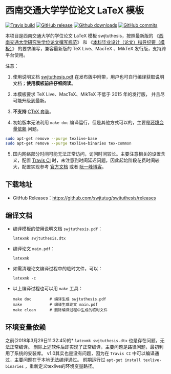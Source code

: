 # 西南交通大学学位论文 LaTeX 模板

[![Travis build](https://travis-ci.org/swjtutug/swjtuthesis.svg?branch=master)](https://travis-ci.org/swjtutug/swjtuthesis)
[![GitHub release](https://img.shields.io/github/release/swjtutug/swjtuthesis/all.svg)](https://github.com/swjtutug/swjtuthesis/releases/latest)
[![Github downloads](https://img.shields.io/github/downloads/swjtutug/swjtuthesis/total.svg)](https://github.com/swjtutug/swjtuthesis/releases)
[![GitHub commits](https://img.shields.io/github/commits-since/swjtutug/swjtuthesis/v1.0.svg)](https://github.com/swjtutug/swjtuthesis/commits/master)

本项目是西南交通大学的学位论文 LaTeX 模板 swjtuthesis，按照最新版的
《[西南交通大学研究生学位论文撰写规范](http://gs.swjtu.edu.cn/ws/gs/dd/25)》
和
《[本科毕业设计（论文）指导纪要（模板）](http://jwc.swjtu.edu.cn/download/file/2014060410031788.doc)》
的要求编写，兼容最新版的 TeX Live、MacTeX 、MikTeX 发行版，支持跨平台使用。

注意：

1. 使用说明文档
[swjtuthesis.pdf](https://github.com/swjtutug/swjtuthesis/releases/download/v1.0/swjtuthesis.pdf)
在发布版中附带，用户也可自行编译获取说明文档；**使用模板前应仔细阅读**。

2. 本模板要求 TeX Live、MacTeX、MikTeX 不低于 2015 年的发行版，
并且尽可能升级到最新。

3. **不支持** [CTeX 套装](http://www.ctex.org/CTeXDownload)。

4. 初始版本无法利用 `make doc` 编译运行，但是其他方式可以的，主要是[环境变量依赖](#jump) 问题。
``` bash
sudo apt-get remove --purge texlive-base 
sudo apt-get remove --purge texlive-binaries tex-common 
```

5. 国内网络部分时间可能无法正常访问，访问时间较长。主要注意相关的设置含义，配置
[Travis CI](https://travis-ci.org/swjtutug/swjtuthesis)
时，未注意到时间延迟问题，因此起始阶段花费时间较大，配置实现参考
[官方文档](https://docs.travis-ci.com/)
或者
[阮一峰博客](http://www.ruanyifeng.com/blog/2017/12/travis_ci_tutorial.html)。

## 下载地址

- GitHub Releases：https://github.com/swjtutug/swjtuthesis/releases


## 编译文档

- 编译模板的使用说明文档 `swjtuthesis.pdf`：
   ```
   latexmk swjtuthesis.dtx
   ```
- 编译论文 `main.pdf`：
   ```
   latexmk
   ```
- 如需清理论文编译过程中的临时文件，可以：
   ```
   latexmk -c
   ```

- 以上编译过程也可以用 `make` 工具：
   ```
   make doc        # 编译生成 swjtuthesis.pdf
   make            # 编译生成论文 main.pdf
   make clean      # 删除编译过程中生成的临时文件
   ```

## <span id="jump">环境变量依赖</span>
之前(2018年3月29日11:32:45)的* `latexmk swjtuthesis.dtx` 也是存在问题，无法正常编译。
删除上述软件后即实现了正常编译，主要问题是路径问题，最初利用了系统的安装库。
v1.0其实也是没有问题，因为在 `Travis CI` 中可以编译通过，主要问题在于本地无法编译通过。
前期运行过 `apt-get install texlive-binaries` ，重新定义texlive的环境变量路径。
